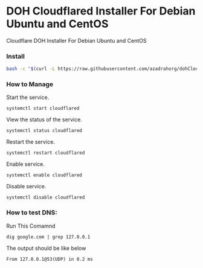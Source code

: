 # DOH Cloudflared Installer For Debian Ubuntu and CentOS

Cloudflare DOH Installer For Debian Ubuntu and CentOS

### Install
```bash
bash -c "$(curl -L https://raw.githubusercontent.com/azadrahorg/dohCloudflared/main/dohCloudflared.sh)"
```
### How to Manage
Start the service.
```
systemctl start cloudflared
```
View the status of the service.
```
systemctl status cloudflared
```
Restart the service.
```
systemctl restart cloudflared
```
Enable service.
```
systemctl enable cloudflared
```
Disable service.
```
systemctl disable cloudflared
```

### How to test DNS:
Run This Comamnd
```
dig google.com | grep 127.0.0.1
```
The output should be like below
```
From 127.0.0.1@53(UDP) in 0.2 ms
```

